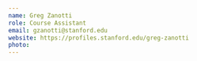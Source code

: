 ```yaml
---
name: Greg Zanotti
role: Course Assistant
email: gzanotti@stanford.edu
website: https://profiles.stanford.edu/greg-zanotti
photo: 
---
```


<!--
I like teaching Reinforcement Learning!
-->
